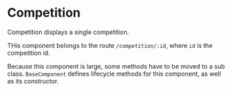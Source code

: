 # Competition

Competition displays a single competition.

THis component belongs to the route `/competition/:id`, where `id` is the competition id.

Because this component is large, some methods have to be moved to a sub class. `BaseComponent` defines lifecycle methods for this component, as well as its constructor.
